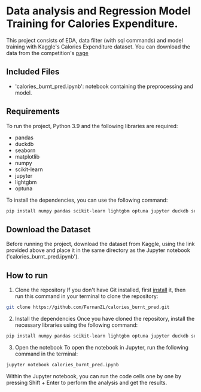 # Data analysis and Regression Model Training for Calories Expenditure.

This project consists of EDA, data filter (with sql commands) and model training with Kaggle's Calories Expenditure dataset. You can download the data from the competition's [page](https://www.kaggle.com/competitions/playground-series-s5e5/data)


## Included Files

- 'calories_burnt_pred.ipynb': notebook containing the preprocessing and model.

## Requirements

To run the project, Python 3.9 and the following libraries are required:  
- pandas
- duckdb
- seaborn
- matplotlib  
- numpy  
- scikit-learn 
- jupyter  
- lightgbm  
- optuna  

To install the dependencies, you can use the following command:

```bash
pip install numpy pandas scikit-learn lightgbm optuna jupyter duckdb seaborn matplotlib
```

## Download the Dataset
Before running the project, download the dataset from Kaggle, using the link provided above and place it in the same directory as the Jupyter notebook ('calories_burnt_pred.ipynb').

## How to run

1. Clone the repository
If you don't have Git installed, first [install](https://git-scm.com/) it, then run this command in your terminal to clone the repository:

```bash
git clone https://github.com/FernanZL/calories_burnt_pred.git
```

2. Install the dependencies
Once you have cloned the repository, install the necessary libraries using the following command:
```bash
pip install numpy pandas scikit-learn lightgbm optuna jupyter duckdb seaborn matplotlib
```

3. Open the notebook
To open the notebook in Jupyter, run the following command in the terminal:

```bash
jupyter notebook calories_burnt_pred.ipynb
```

Within the Jupyter notebook, you can run the code cells one by one by pressing Shift + Enter to perform the analysis and get the results.
